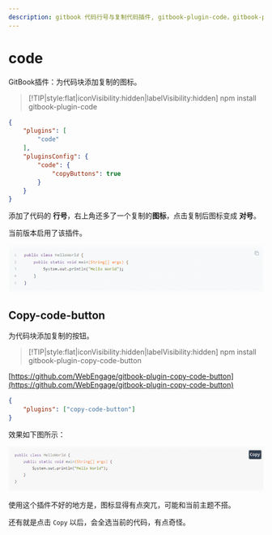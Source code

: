 ```yaml
---
description: gitbook 代码行号与复制代码插件, gitbook-plugin-code，gitbook-plugin-copy-code-button 使用教程
---
```

# code

GitBook插件：为代码块添加复制的图标。

> [!TIP|style:flat|iconVisibility:hidden|labelVisibility:hidden]
> npm install gitbook-plugin-code

```json
{
    "plugins": [
        "code"
    ],
    "pluginsConfig": {
        "code": {
            "copyButtons": true
        }
    }
}
```

添加了代码的 **行号**，右上角还多了一个复制的**图标**，点击复制后图标变成 **对号**。

当前版本启用了该插件。

![Copy](./code.gif)

## Copy-code-button

为代码块添加复制的按钮。

> [!TIP|style:flat|iconVisibility:hidden|labelVisibility:hidden]
> npm install gitbook-plugin-copy-code-button

[https://github.com/WebEngage/gitbook-plugin-copy-code-button](https://github.com/WebEngage/gitbook-plugin-copy-code-button)

```json
{
    "plugins": ["copy-code-button"]
}
```

效果如下图所示：

![Copy](./code2.gif)

使用这个插件不好的地方是，图标显得有点突兀，可能和当前主题不搭。

还有就是点击 `Copy` 以后，会全选当前的代码，有点奇怪。
